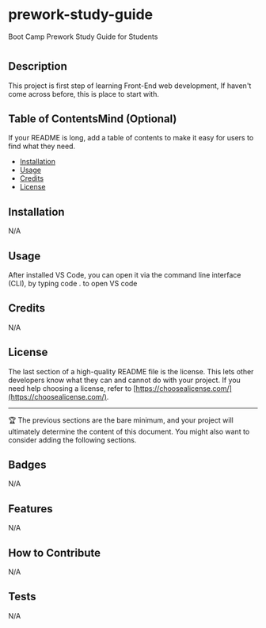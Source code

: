# prework-study-guide
Boot Camp Prework Study Guide for Students
# <Prework Study Guide Webpage>

## Description

This project is first step of learning Front-End web development, If haven't come across before, this is place to start with.

## Table of ContentsMind (Optional)

If your README is long, add a table of contents to make it easy for users to find what they need.

- [Installation](#installation)
- [Usage](#usage)
- [Credits](#credits)
- [License](#license)

## Installation

N/A

## Usage

  After installed VS Code, you can open it via the command line interface (CLI), by typing code . to open VS code

## Credits

N/A

## License

The last section of a high-quality README file is the license. This lets other developers know what they can and cannot do with your project. If you need help choosing a license, refer to [https://choosealicense.com/](https://choosealicense.com/).

---

🏆 The previous sections are the bare minimum, and your project will ultimately determine the content of this document. You might also want to consider adding the following sections.

## Badges

N/A

## Features

N/A

## How to Contribute

N/A

## Tests

N/A
